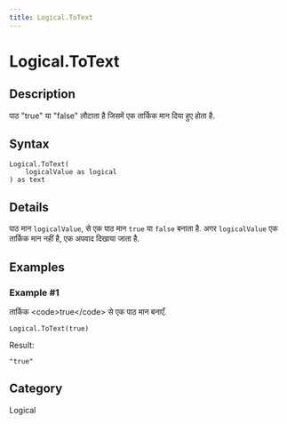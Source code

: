 ```yaml
---
title: Logical.ToText
---
```


# Logical.ToText


## Description

पाठ &#34;true&#34; या &#34;false&#34; लौटाता है जिसमें एक तार्किक मान दिया हुए होता है.


## Syntax

```powerquery
Logical.ToText(
    logicalValue as logical
) as text
```


## Details

पाठ मान <code>logicalValue</code>, से एक पाठ मान <code>true</code> या <code>false</code> बनाता है. अगर <code>logicalValue</code> एक तार्किक मान नहीं है, एक अपवाद दिखाया जाता है.


## Examples

### Example #1 
तार्किक &lt;code&gt;true&lt;/code&gt; से एक पाठ मान बनाएँ.
```powerquery
Logical.ToText(true)
```

Result: 
```powerquery
"true"
```




## Category
Logical
